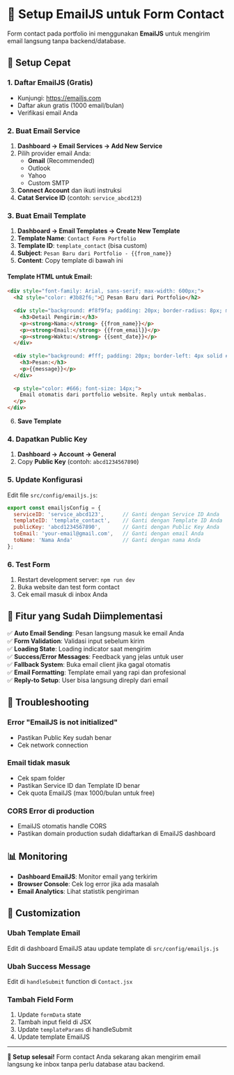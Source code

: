 # 📧 Setup EmailJS untuk Form Contact

Form contact pada portfolio ini menggunakan **EmailJS** untuk mengirim email langsung tanpa backend/database.

## 🚀 Setup Cepat

### 1. Daftar EmailJS (Gratis)
- Kunjungi: https://emailjs.com
- Daftar akun gratis (1000 email/bulan)
- Verifikasi email Anda

### 2. Buat Email Service
1. **Dashboard → Email Services → Add New Service**
2. Pilih provider email Anda:
   - **Gmail** (Recommended)
   - Outlook
   - Yahoo
   - Custom SMTP
3. **Connect Account** dan ikuti instruksi
4. **Catat Service ID** (contoh: `service_abcd123`)

### 3. Buat Email Template
1. **Dashboard → Email Templates → Create New Template**
2. **Template Name**: `Contact Form Portfolio`
3. **Template ID**: `template_contact` (bisa custom)
4. **Subject**: `Pesan Baru dari Portfolio - {{from_name}}`
5. **Content**: Copy template di bawah ini

#### Template HTML untuk Email:
```html
<div style="font-family: Arial, sans-serif; max-width: 600px;">
  <h2 style="color: #3b82f6;">📧 Pesan Baru dari Portfolio</h2>
  
  <div style="background: #f8f9fa; padding: 20px; border-radius: 8px; margin: 20px 0;">
    <h3>Detail Pengirim:</h3>
    <p><strong>Nama:</strong> {{from_name}}</p>
    <p><strong>Email:</strong> {{from_email}}</p>
    <p><strong>Waktu:</strong> {{sent_date}}</p>
  </div>
  
  <div style="background: #fff; padding: 20px; border-left: 4px solid #3b82f6; margin: 20px 0;">
    <h3>Pesan:</h3>
    <p>{{message}}</p>
  </div>
  
  <p style="color: #666; font-size: 14px;">
    Email otomatis dari portfolio website. Reply untuk membalas.
  </p>
</div>
```

6. **Save Template**

### 4. Dapatkan Public Key
1. **Dashboard → Account → General**
2. Copy **Public Key** (contoh: `abcd1234567890`)

### 5. Update Konfigurasi
Edit file `src/config/emailjs.js`:

```javascript
export const emailjsConfig = {
  serviceID: 'service_abcd123',      // Ganti dengan Service ID Anda
  templateID: 'template_contact',    // Ganti dengan Template ID Anda  
  publicKey: 'abcd1234567890',       // Ganti dengan Public Key Anda
  toEmail: 'your-email@gmail.com',   // Ganti dengan email Anda
  toName: 'Nama Anda'                // Ganti dengan nama Anda
};
```

### 6. Test Form
1. Restart development server: `npm run dev`
2. Buka website dan test form contact
3. Cek email masuk di inbox Anda

## 🎯 Fitur yang Sudah Diimplementasi

✅ **Auto Email Sending**: Pesan langsung masuk ke email Anda  
✅ **Form Validation**: Validasi input sebelum kirim  
✅ **Loading State**: Loading indicator saat mengirim  
✅ **Success/Error Messages**: Feedback yang jelas untuk user  
✅ **Fallback System**: Buka email client jika gagal otomatis  
✅ **Email Formatting**: Template email yang rapi dan profesional  
✅ **Reply-to Setup**: User bisa langsung direply dari email  

## 🔧 Troubleshooting

### Error "EmailJS is not initialized"
- Pastikan Public Key sudah benar
- Cek network connection

### Email tidak masuk
- Cek spam folder
- Pastikan Service ID dan Template ID benar
- Cek quota EmailJS (max 1000/bulan untuk free)

### CORS Error di production
- EmailJS otomatis handle CORS
- Pastikan domain production sudah didaftarkan di EmailJS dashboard

## 📊 Monitoring

- **Dashboard EmailJS**: Monitor email yang terkirim
- **Browser Console**: Cek log error jika ada masalah
- **Email Analytics**: Lihat statistik pengiriman

## 🎨 Customization

### Ubah Template Email
Edit di dashboard EmailJS atau update template di `src/config/emailjs.js`

### Ubah Success Message
Edit di `handleSubmit` function di `Contact.jsx`

### Tambah Field Form
1. Update `formData` state
2. Tambah input field di JSX
3. Update `templateParams` di handleSubmit
4. Update template EmailJS

---

**🎉 Setup selesai!** Form contact Anda sekarang akan mengirim email langsung ke inbox tanpa perlu database atau backend.
